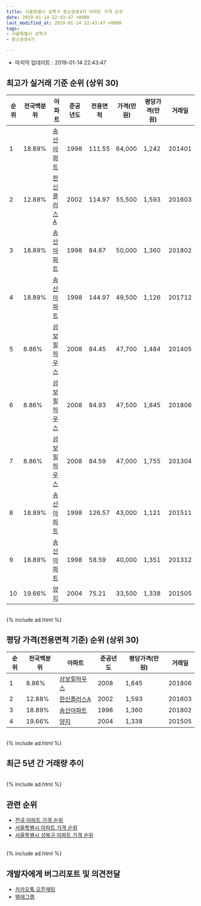```yaml
---
title: 서울특별시 성북구 동소문동4가 아파트 가격 순위
date: 2019-01-14 22:43:47 +0900
last_modified_at: 2019-01-14 22:43:47 +0900
tags:
- 서울특별시 성북구
- 동소문동4가

---
```


* 마지막 업데이트 : 2019-01-14 22:43:47

## 최고가 실거래 기준 순위 (상위 30)


|순위|전국백분위|아파트|준공년도|전용면적|가격(만원)|평당가격(만원)|거래일|
|---|---|---|---|---|---|---|---|
|1|18.89%|[송산아파트](https://search.naver.com/search.naver?query=%EC%84%9C%EC%9A%B8%ED%8A%B9%EB%B3%84%EC%8B%9C+%EC%84%B1%EB%B6%81%EA%B5%AC+%EB%8F%99%EC%86%8C%EB%AC%B8%EB%8F%994%EA%B0%80+%EC%86%A1%EC%82%B0%EC%95%84%ED%8C%8C%ED%8A%B8)|1998|111.55|64,000|1,242|201401|
|2|12.88%|[한신플러스A](https://search.naver.com/search.naver?query=%EC%84%9C%EC%9A%B8%ED%8A%B9%EB%B3%84%EC%8B%9C+%EC%84%B1%EB%B6%81%EA%B5%AC+%EB%8F%99%EC%86%8C%EB%AC%B8%EB%8F%994%EA%B0%80+%ED%95%9C%EC%8B%A0%ED%94%8C%EB%9F%AC%EC%8A%A4A)|2002|114.97|55,500|1,593|201603|
|3|18.89%|[송산아파트](https://search.naver.com/search.naver?query=%EC%84%9C%EC%9A%B8%ED%8A%B9%EB%B3%84%EC%8B%9C+%EC%84%B1%EB%B6%81%EA%B5%AC+%EB%8F%99%EC%86%8C%EB%AC%B8%EB%8F%994%EA%B0%80+%EC%86%A1%EC%82%B0%EC%95%84%ED%8C%8C%ED%8A%B8)|1998|84.87|50,000|1,360|201802|
|4|18.89%|[송산아파트](https://search.naver.com/search.naver?query=%EC%84%9C%EC%9A%B8%ED%8A%B9%EB%B3%84%EC%8B%9C+%EC%84%B1%EB%B6%81%EA%B5%AC+%EB%8F%99%EC%86%8C%EB%AC%B8%EB%8F%994%EA%B0%80+%EC%86%A1%EC%82%B0%EC%95%84%ED%8C%8C%ED%8A%B8)|1998|144.97|49,500|1,126|201712|
|5|8.86%|[삼보힐하우스](https://search.naver.com/search.naver?query=%EC%84%9C%EC%9A%B8%ED%8A%B9%EB%B3%84%EC%8B%9C+%EC%84%B1%EB%B6%81%EA%B5%AC+%EB%8F%99%EC%86%8C%EB%AC%B8%EB%8F%994%EA%B0%80+%EC%82%BC%EB%B3%B4%ED%9E%90%ED%95%98%EC%9A%B0%EC%8A%A4)|2008|84.45|47,700|1,484|201405|
|6|8.86%|[삼보힐하우스](https://search.naver.com/search.naver?query=%EC%84%9C%EC%9A%B8%ED%8A%B9%EB%B3%84%EC%8B%9C+%EC%84%B1%EB%B6%81%EA%B5%AC+%EB%8F%99%EC%86%8C%EB%AC%B8%EB%8F%994%EA%B0%80+%EC%82%BC%EB%B3%B4%ED%9E%90%ED%95%98%EC%9A%B0%EC%8A%A4)|2008|84.93|47,500|1,845|201806|
|7|8.86%|[삼보힐하우스](https://search.naver.com/search.naver?query=%EC%84%9C%EC%9A%B8%ED%8A%B9%EB%B3%84%EC%8B%9C+%EC%84%B1%EB%B6%81%EA%B5%AC+%EB%8F%99%EC%86%8C%EB%AC%B8%EB%8F%994%EA%B0%80+%EC%82%BC%EB%B3%B4%ED%9E%90%ED%95%98%EC%9A%B0%EC%8A%A4)|2008|84.59|47,000|1,755|201304|
|8|18.89%|[송산아파트](https://search.naver.com/search.naver?query=%EC%84%9C%EC%9A%B8%ED%8A%B9%EB%B3%84%EC%8B%9C+%EC%84%B1%EB%B6%81%EA%B5%AC+%EB%8F%99%EC%86%8C%EB%AC%B8%EB%8F%994%EA%B0%80+%EC%86%A1%EC%82%B0%EC%95%84%ED%8C%8C%ED%8A%B8)|1998|126.57|43,000|1,121|201511|
|9|18.89%|[송산아파트](https://search.naver.com/search.naver?query=%EC%84%9C%EC%9A%B8%ED%8A%B9%EB%B3%84%EC%8B%9C+%EC%84%B1%EB%B6%81%EA%B5%AC+%EB%8F%99%EC%86%8C%EB%AC%B8%EB%8F%994%EA%B0%80+%EC%86%A1%EC%82%B0%EC%95%84%ED%8C%8C%ED%8A%B8)|1998|58.59|40,000|1,351|201312|
|10|19.66%|[양지](https://search.naver.com/search.naver?query=%EC%84%9C%EC%9A%B8%ED%8A%B9%EB%B3%84%EC%8B%9C+%EC%84%B1%EB%B6%81%EA%B5%AC+%EB%8F%99%EC%86%8C%EB%AC%B8%EB%8F%994%EA%B0%80+%EC%96%91%EC%A7%80)|2004|75.21|33,500|1,338|201505|


<br>
{% include ad.html %}
<br>

## 평당 가격(전용면적 기준) 순위 (상위 30)


|순위|전국백분위|아파트|준공년도|평당가격(만원)|거래일|
|---|---|---|---|---|---|
|1|8.86%|[삼보힐하우스](https://search.naver.com/search.naver?query=%EC%84%9C%EC%9A%B8%ED%8A%B9%EB%B3%84%EC%8B%9C+%EC%84%B1%EB%B6%81%EA%B5%AC+%EB%8F%99%EC%86%8C%EB%AC%B8%EB%8F%994%EA%B0%80+%EC%82%BC%EB%B3%B4%ED%9E%90%ED%95%98%EC%9A%B0%EC%8A%A4)|2008|1,845|201806|
|2|12.88%|[한신플러스A](https://search.naver.com/search.naver?query=%EC%84%9C%EC%9A%B8%ED%8A%B9%EB%B3%84%EC%8B%9C+%EC%84%B1%EB%B6%81%EA%B5%AC+%EB%8F%99%EC%86%8C%EB%AC%B8%EB%8F%994%EA%B0%80+%ED%95%9C%EC%8B%A0%ED%94%8C%EB%9F%AC%EC%8A%A4A)|2002|1,593|201603|
|3|18.89%|[송산아파트](https://search.naver.com/search.naver?query=%EC%84%9C%EC%9A%B8%ED%8A%B9%EB%B3%84%EC%8B%9C+%EC%84%B1%EB%B6%81%EA%B5%AC+%EB%8F%99%EC%86%8C%EB%AC%B8%EB%8F%994%EA%B0%80+%EC%86%A1%EC%82%B0%EC%95%84%ED%8C%8C%ED%8A%B8)|1998|1,360|201802|
|4|19.66%|[양지](https://search.naver.com/search.naver?query=%EC%84%9C%EC%9A%B8%ED%8A%B9%EB%B3%84%EC%8B%9C+%EC%84%B1%EB%B6%81%EA%B5%AC+%EB%8F%99%EC%86%8C%EB%AC%B8%EB%8F%994%EA%B0%80+%EC%96%91%EC%A7%80)|2004|1,338|201505|


<br>
{% include ad.html %}
<br>

## 최근 5년 간 거래량 추이


<div style="width:100%;">
    <canvas id="deal_progress" height="250"></canvas>
</div>

<script>
new Chart(document.getElementById("deal_progress"), {
    type: 'line',
    data: {
        labels: ['201401','201402','201403','201404','201405','201406','201407','201408','201409','201410','201411','201412','201501','201502','201503','201504','201505','201506','201507','201508','201509','201510','201511','201512','201601','201602','201603','201604','201605','201606','201607','201608','201609','201610','201611','201612','201701','201702','201703','201704','201705','201706','201707','201708','201709','201710','201711','201712','201801','201802','201803','201804','201805','201806','201807','201808','201809','201810','201811','201812','201901'],
        datasets: [{
            label: '실거래 수',
            pointRadius: 1,
            data: [2, 3, 1, 2, 3, 1, 1, 0, 2, 2, 2, 2, 0, 2, 3, 4, 5, 1, 1, 2, 1, 4, 2, 1, 1, 1, 1, 4, 2, 6, 1, 4, 4, 4, 1, 1, 1, 1, 3, 0, 0, 1, 5, 0, 1, 1, 0, 1, 1, 2, 4, 2, 3, 2, 1, 1, 2, 3, 0, 0, 0],
            borderColor: "rgba(255, 201, 14, 1)",
            backgroundColor: "rgba(255, 201, 14, 0.5)",
            fill: true,
        }]
    },
    options: {
        responsive: true,
        title: {
            display: true,
            text: '5년간 거래량 추이'
        },
        tooltips: {
            mode: 'index',
            intersect: false,
        },
        hover: {
            mode: 'nearest',
            intersect: true
        },
        scales: {
            xAxes: [{
                display: true,
                scaleLabel: {
                    display: true,
                    labelString: '년/월'
                }
            }],
            yAxes: [{
                display: true,
                ticks: {
                    suggestedMin: 0,
                },
                scaleLabel: {
                    display: true,
                    labelString: '실거래 수'
                }
            }]
        }
    }
});

</script>


<br>
{% include ad.html %}
<br>

## 관련 순위

- [전국 아파트 가격 순위](https://inasie.github.io/apt-ranking/전국)
- [서울특별시 아파트 가격 순위](https://inasie.github.io/apt-ranking/서울특별시)
- [서울특별시 성북구 아파트 가격 순위](https://inasie.github.io/apt-ranking/서울특별시-성북구)


<br>
{% include ad.html %}
<br>

## 개발자에게 버그리포트 및 의견전달

- [카카오톡 오픈채팅](https://open.kakao.com/o/gLJUAP4)
- [텔레그램](https://t.me/inasie)

